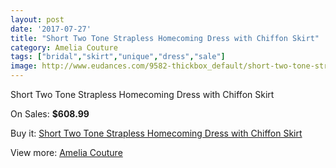 ```yaml
---
layout: post
date: '2017-07-27'
title: "Short Two Tone Strapless Homecoming Dress with Chiffon Skirt"
category: Amelia Couture
tags: ["bridal","skirt","unique","dress","sale"]
image: http://www.eudances.com/9582-thickbox_default/short-two-tone-strapless-homecoming-dress-with-chiffon-skirt.jpg
---
```

Short Two Tone Strapless Homecoming Dress with Chiffon Skirt

On Sales: **$608.99**
<a href="https://www.eudances.com/en/amelia-couture/3166-short-two-tone-strapless-homecoming-dress-with-chiffon-skirt.html"><amp-img layout="responsive" width="600" height="600" src="//www.eudances.com/9582-thickbox_default/short-two-tone-strapless-homecoming-dress-with-chiffon-skirt.jpg" alt="Short Two Tone Strapless Homecoming Dress with Chiffon Skirt 0" /></a>
<a href="https://www.eudances.com/en/amelia-couture/3166-short-two-tone-strapless-homecoming-dress-with-chiffon-skirt.html"><amp-img layout="responsive" width="600" height="600" src="//www.eudances.com/9587-thickbox_default/short-two-tone-strapless-homecoming-dress-with-chiffon-skirt.jpg" alt="Short Two Tone Strapless Homecoming Dress with Chiffon Skirt 1" /></a>
<a href="https://www.eudances.com/en/amelia-couture/3166-short-two-tone-strapless-homecoming-dress-with-chiffon-skirt.html"><amp-img layout="responsive" width="600" height="600" src="//www.eudances.com/9586-thickbox_default/short-two-tone-strapless-homecoming-dress-with-chiffon-skirt.jpg" alt="Short Two Tone Strapless Homecoming Dress with Chiffon Skirt 2" /></a>
<a href="https://www.eudances.com/en/amelia-couture/3166-short-two-tone-strapless-homecoming-dress-with-chiffon-skirt.html"><amp-img layout="responsive" width="600" height="600" src="//www.eudances.com/9585-thickbox_default/short-two-tone-strapless-homecoming-dress-with-chiffon-skirt.jpg" alt="Short Two Tone Strapless Homecoming Dress with Chiffon Skirt 3" /></a>
<a href="https://www.eudances.com/en/amelia-couture/3166-short-two-tone-strapless-homecoming-dress-with-chiffon-skirt.html"><amp-img layout="responsive" width="600" height="600" src="//www.eudances.com/9584-thickbox_default/short-two-tone-strapless-homecoming-dress-with-chiffon-skirt.jpg" alt="Short Two Tone Strapless Homecoming Dress with Chiffon Skirt 4" /></a>
<a href="https://www.eudances.com/en/amelia-couture/3166-short-two-tone-strapless-homecoming-dress-with-chiffon-skirt.html"><amp-img layout="responsive" width="600" height="600" src="//www.eudances.com/9583-thickbox_default/short-two-tone-strapless-homecoming-dress-with-chiffon-skirt.jpg" alt="Short Two Tone Strapless Homecoming Dress with Chiffon Skirt 5" /></a>

Buy it: [Short Two Tone Strapless Homecoming Dress with Chiffon Skirt](https://www.eudances.com/en/amelia-couture/3166-short-two-tone-strapless-homecoming-dress-with-chiffon-skirt.html "Short Two Tone Strapless Homecoming Dress with Chiffon Skirt")

View more: [Amelia Couture](https://www.eudances.com/en/54-Amelia-Couture "Amelia Couture")